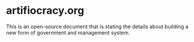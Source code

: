# artifiocracy.org
This is an open-source document that is stating the details about building a new form of government and management system.
